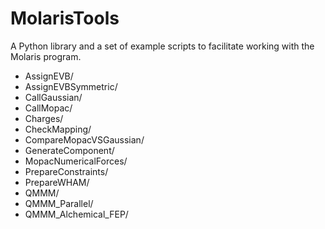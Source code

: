 # MolarisTools

A Python library and a set of example scripts to facilitate working with the Molaris program.

* AssignEVB/
* AssignEVBSymmetric/
* CallGaussian/
* CallMopac/
* Charges/
* CheckMapping/
* CompareMopacVSGaussian/
* GenerateComponent/
* MopacNumericalForces/
* PrepareConstraints/
* PrepareWHAM/
* QMMM/
* QMMM_Parallel/
* QMMM_Alchemical_FEP/
